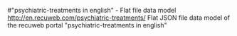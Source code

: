 #"psychiatric-treatments in english" - Flat file data model
http://en.recuweb.com/psychiatric-treatments/
Flat JSON file data model of the recuweb portal "psychiatric-treatments in english"
